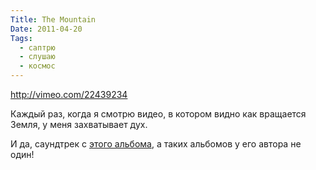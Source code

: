 ```yaml
---
Title: The Mountain
Date: 2011-04-20
Tags:
  - саптрю
  - слушаю
  - космос
---
```


http://vimeo.com/22439234

Каждый раз, когда я смотрю видео, в котором видно как вращается Земля, у меня захватывает дух.

И да, саундтрек с [этого альбома](http://www.discogs.com/Ludovico-Einaudi-Una-Mattina/release/997225), а таких альбомов у его автора не один!